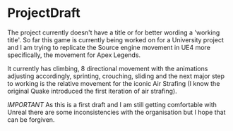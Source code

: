 # ProjectDraft

The project currently doesn't have a title or for better wording a 'working title'.
So far this game is currently being worked on for a University project and I am trying to replicate the Source engine movement in UE4 more specifically, 
the movement for Apex Legends.

It currently has climbing, 8 directional movement with the animations adjusting accordingly, sprinting, crouching, sliding and the next major step to working is
the relative movement for the iconic Air Strafing (I know the original Quake introduced the first iteration of air strafing).

*IMPORTANT*
As this is a first draft and I am still getting comfortable with Unreal there are some inconsistencies with the organisation but I hope that can be forgiven.
